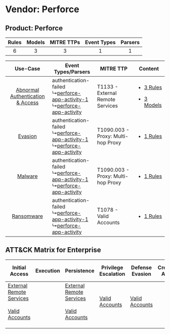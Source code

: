 Vendor: Perforce
================
Product: Perforce
-----------------
| Rules | Models | MITRE TTPs | Event Types | Parsers |
|:-----:|:------:|:----------:|:-----------:|:-------:|
|   6   |   3    |     3      |      1      |    1    |

|    Use-Case    | Event Types/Parsers    | MITRE TTP    | Content    |
|:----:| ---- | ---- | ---- |
| [Abnormal Authentication & Access](../../../UseCases/uc_abnormal_authentication_&_access.md) |  authentication-failed<br> ↳[perforce-app-activity-1](Ps/pC_perforceappactivity1.md)<br> ↳[perforce-app-activity](Ps/pC_perforceappactivity.md)<br> | T1133 - External Remote Services<br>   | [<ul><li>3 Rules</li></ul><ul><li>3 Models</li></ul>](RM/r_m_perforce_perforce_Abnormal_Authentication_&_Access.md) |
|    [Evasion](../../../UseCases/uc_evasion.md)    |  authentication-failed<br> ↳[perforce-app-activity-1](Ps/pC_perforceappactivity1.md)<br> ↳[perforce-app-activity](Ps/pC_perforceappactivity.md)<br> | T1090.003 - Proxy: Multi-hop Proxy<br> | [<ul><li>1 Rules</li></ul>](RM/r_m_perforce_perforce_Evasion.md)    |
|    [Malware](../../../UseCases/uc_malware.md)    |  authentication-failed<br> ↳[perforce-app-activity-1](Ps/pC_perforceappactivity1.md)<br> ↳[perforce-app-activity](Ps/pC_perforceappactivity.md)<br> | T1090.003 - Proxy: Multi-hop Proxy<br> | [<ul><li>1 Rules</li></ul>](RM/r_m_perforce_perforce_Malware.md)    |
|    [Ransomware](../../../UseCases/uc_ransomware.md)    |  authentication-failed<br> ↳[perforce-app-activity-1](Ps/pC_perforceappactivity1.md)<br> ↳[perforce-app-activity](Ps/pC_perforceappactivity.md)<br> | T1078 - Valid Accounts<br>    | [<ul><li>1 Rules</li></ul>](RM/r_m_perforce_perforce_Ransomware.md)    |

ATT&CK Matrix for Enterprise
----------------------------
| Initial Access                                                                                                                                   | Execution | Persistence                                                                                                                                      | Privilege Escalation                                                | Defense Evasion                                                     | Credential Access | Discovery | Lateral Movement | Collection | Command and Control                                                                                                                       | Exfiltration | Impact |
| ------------------------------------------------------------------------------------------------------------------------------------------------ | --------- | ------------------------------------------------------------------------------------------------------------------------------------------------ | ------------------------------------------------------------------- | ------------------------------------------------------------------- | ----------------- | --------- | ---------------- | ---------- | ----------------------------------------------------------------------------------------------------------------------------------------- | ------------ | ------ |
| [External Remote Services](https://attack.mitre.org/techniques/T1133)<br><br>[Valid Accounts](https://attack.mitre.org/techniques/T1078)<br><br> |           | [External Remote Services](https://attack.mitre.org/techniques/T1133)<br><br>[Valid Accounts](https://attack.mitre.org/techniques/T1078)<br><br> | [Valid Accounts](https://attack.mitre.org/techniques/T1078)<br><br> | [Valid Accounts](https://attack.mitre.org/techniques/T1078)<br><br> |                   |           |                  |            | [Proxy: Multi-hop Proxy](https://attack.mitre.org/techniques/T1090/003)<br><br>[Proxy](https://attack.mitre.org/techniques/T1090)<br><br> |              |        |